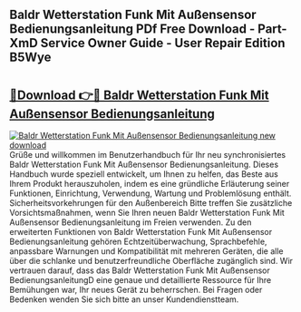 ## Baldr Wetterstation Funk Mit Außensensor Bedienungsanleitung PDf Free Download - Part-XmD Service Owner Guide - User Repair Edition B5Wye

# <h2><a href="http://df46w3.blite.top/?on=Baldr+Wetterstation+Funk+Mit+Au%c3%9fensensor+Bedienungsanleitung">🔗Download 👉🔴 Baldr Wetterstation Funk Mit Außensensor Bedienungsanleitung</a></h2>

[![Baldr Wetterstation Funk Mit Außensensor Bedienungsanleitung new download](https://i.imgur.com/lujVjoI.png)](http://df46w3.blite.top/?on=Baldr+Wetterstation+Funk+Mit+Au%c3%9fensensor+Bedienungsanleitung)
Grüße und willkommen im Benutzerhandbuch für Ihr neu synchronisiertes Baldr Wetterstation Funk Mit Außensensor Bedienungsanleitung. Dieses Handbuch wurde speziell entwickelt, um Ihnen zu helfen, das Beste aus Ihrem Produkt herauszuholen, indem es eine gründliche Erläuterung seiner Funktionen, Einrichtung, Verwendung, Wartung und Problemlösung enthält. Sicherheitsvorkehrungen für den Außenbereich Bitte treffen Sie zusätzliche Vorsichtsmaßnahmen, wenn Sie Ihren neuen Baldr Wetterstation Funk Mit Außensensor Bedienungsanleitung im Freien verwenden. Zu den erweiterten Funktionen von Baldr Wetterstation Funk Mit Außensensor Bedienungsanleitung gehören Echtzeitüberwachung, Sprachbefehle, anpassbare Warnungen und Kompatibilität mit mehreren Geräten, die alle über die schlanke und benutzerfreundliche Oberfläche zugänglich sind. Wir vertrauen darauf, dass das Baldr Wetterstation Funk Mit Außensensor BedienungsanleitungD eine genaue und detaillierte Ressource für Ihre Bemühungen war, Ihr neues Gerät zu beherrschen. Bei Fragen oder Bedenken wenden Sie sich bitte an unser Kundendienstteam.
